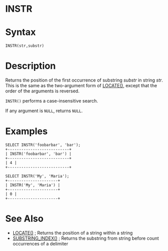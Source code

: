 # INSTR

#

# Syntax

```
INSTR(str,substr)
```

#

# Description

Returns the position of the first occurrence of substring *substr* in
string *str*. This is the same as the two-argument form of [LOCATE()](locate.md),
except that the order of the arguments is reversed.

`INSTR()` performs a case-insensitive search.

If any argument is `NULL`, returns `NULL`.

#

# Examples

```
SELECT INSTR('foobarbar', 'bar');
+---------------------------+
| INSTR('foobarbar', 'bar') |
+---------------------------+
| 4 |
+---------------------------+

SELECT INSTR('My', 'Maria');
+----------------------+
| INSTR('My', 'Maria') |
+----------------------+
| 0 |
+----------------------+
```

#

# See Also

* [LOCATE()](locate.md) ; Returns the position of a string within a string
* [SUBSTRING_INDEX()](substring_index.md) ; Returns the substring from string before count occurrences of a delimiter